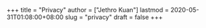 +++
title = "Privacy"
author = ["Jethro Kuan"]
lastmod = 2020-05-31T01:08:00+08:00
slug = "privacy"
draft = false
+++
